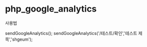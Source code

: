 # php_google_analytics

사용법

sendGoogleAnalytics();
sendGoogleAnalytics('/테스트/확인','테스트 제목','shgeum');
